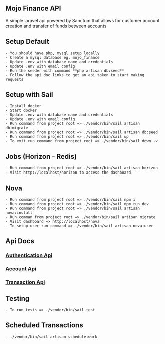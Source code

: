 ## Mojo Finance API
A simple laravel api powered by Sanctum that allows for customer account creation and transfer of funds between accounts

## Setup Default
    - You should have php, mysql setup locally
    - Create a mysql database eg. mojo_finance
    - Update .env with database name and credentials
    - Update .env with email config
    - Run the seeder with command **php artisan db:seed**
    - Follow the api doc links to get an api token to start making requests

## Setup with Sail
    - Install docker
    - Start docker
    - Update .env with database name and credentials
    - Update .env with email config
    - Run command from project root => ./vendor/bin/sail artisan db:migrate
    - Run command from project root => ./vendor/bin/sail artisan db:seed
    - Run command from project root => ./vendor/bin/sail up
    - To exit run command from project root => ./vendor/bin/sail down -v

## Jobs (Horizon - Redis)
    - Run command from project root => ./vendor/bin/sail artisan horizon
    - Visit http://localhost/horizon to access the dashboard

## Nova 
    - Run command from project root => ./vendor/bin/sail npm i
    - Run command from project root => ./vendor/bin/sail npm run dev
    - Run command from project root => ./vendor/bin/sail artisan nova:install
    - Run comman from project root => ./vendor/bin/sail artisan migrate
    - Visit dashboard => http://localhost/nova
    - To setup user run command => ./vendor/bin/sail artisan nova:user


## Api Docs

### **[Authentication Api](https://documenter.getpostman.com/view/9364284/2s93JnV7Jq/)**

### **[Account Api](https://documenter.getpostman.com/view/9364284/2s93JnUSGf/)**

### **[Transaction Api](https://documenter.getpostman.com/view/9364284/2s93JnV7Jr/)**

## Testing

    - To run tests => ./vendor/bin/sail test

## Scheduled Transactions

    - ./vendor/bin/sail artisan schedule:work
